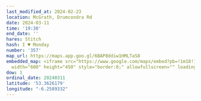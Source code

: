 ```yaml
---
last_modified_at: 2024-02-23
location: McGrath, Drumcondra Rd
date: 2024-03-11
time: '19:30'
end_date: ''
hares: Stitch
hash: I ♥ Monday
number: '357'
map_url: https://maps.app.goo.gl/6BAP8ddiw1HMLTaS8
embedded_map: <iframe src="https://www.google.com/maps/embed?pb=!1m18!1m12!1m3!1d2380.9182529213563!2d-6.2589332!3d53.3626179!2m3!1f0!2f0!3f0!3m2!1i1024!2i768!4f13.1!3m3!1m2!1s0x48670e7b4e24aba9%3A0x37eb3ec1b84ff999!2sMc%20Graths%20Pub!5e0!3m2!1sen!2sie!4v1708802851006!5m2!1sen!2sie"
  width="600" height="450" style="border:0;" allowfullscreen="" loading="lazy" referrerpolicy="no-referrer-when-downgrade"></iframe>
dow: 1
ordinal_date: 20240311
latitude: '53.3626179'
longitude: "-6.2589332"
---
```


